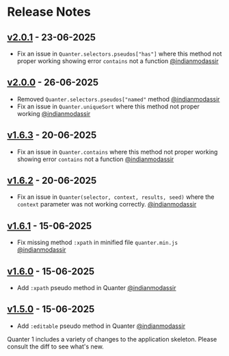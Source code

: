 # Release Notes

## [v2.0.1](https://github.com/jqrony/quanter/compare/v2.0.0...v2.0.1) - 23-06-2025

* Fix an issue in `Quanter.selectors.pseudos["has"]` where this method not proper working showing error `contains` not a function [@indianmodassir](https://github.com/indianmodassir)

## [v2.0.0](https://github.com/jqrony/quanter/compare/v1.6.2...v2.0.0) - 26-06-2025

* Removed `Quanter.selectors.pseudos["named"` method [@indianmodassir](https://github.com/indianmodassir)
* Fix an issue in `Quanter.uniqueSort` where this method not proper working [@indianmodassir](https://github.com/indianmodassir)

## [v1.6.3](https://github.com/jqrony/quanter/compare/v1.6.2...v1.6.3) - 20-06-2025

* Fix an issue in `Quanter.contains` where this method not proper working showing error `contains` not a function [@indianmodassir](https://github.com/indianmodassir)

## [v1.6.2](https://github.com/jqrony/quanter/compare/v1.6.1...v1.6.2) - 20-06-2025

* Fix an issue in `Quanter(selector, context, results, seed)` where the `context` parameter was not working correctly. [@indianmodassir](https://github.com/indianmodassir)

## [v1.6.1](https://github.com/jqrony/quanter/compare/v1.6.0...v1.6.1) - 15-06-2025

* Fix missing method `:xpath` in minified file `quanter.min.js` [@indianmodassir](https://github.com/indianmodassir)

## [v1.6.0](https://github.com/jqrony/quanter/compare/v1.5.0...v1.6.0) - 15-06-2025

* Add `:xpath` pseudo method in Quanter [@indianmodassir](https://github.com/indianmodassir)

## [v1.5.0](https://github.com/jqrony/quanter/compare/v1.0.4...v1.5.0) - 15-06-2025

* Add `:editable` pseudo method in Quanter [@indianmodassir](https://github.com/indianmodassir)

Quanter 1 includes a variety of changes to the application skeleton. Please consult the diff to see what's new.

